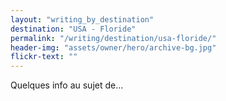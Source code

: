 ```yaml
---
layout: "writing_by_destination"
destination: "USA - Floride"
permalink: "/writing/destination/usa-floride/"
header-img: "assets/owner/hero/archive-bg.jpg"
flickr-text: ""
---
```


Quelques info au sujet de...